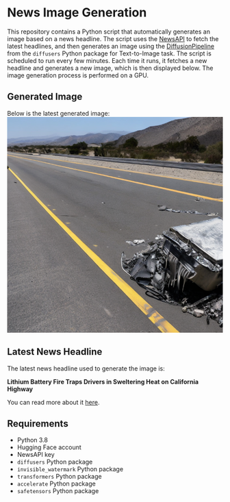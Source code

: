 # News Image Generation
This repository contains a Python script that automatically generates an image based on a news headline. The script uses the [NewsAPI](https://newsapi.org/) to fetch the latest headlines, and then generates an image using the [DiffusionPipeline](https://github.com/huggingface/diffusers) from the `diffusers` Python package for Text-to-Image task.
The script is scheduled to run every few minutes. Each time it runs, it fetches a new headline and generates a new image, which is then displayed below. The image generation process is performed on a GPU.

## Generated Image
Below is the latest generated image:
![Generated Image](image.png)

## Latest News Headline
The latest news headline used to generate the image is:

**Lithium Battery Fire Traps Drivers in Sweltering Heat on California Highway**

You can read more about it [here](https://news.google.com/rss/articles/CBMiUWh0dHBzOi8vd3d3Lm55dGltZXMuY29tLzIwMjQvMDcvMjcvdXMvYmF0dGVyeS1maXJlLXRyYWZmaWMtbmV2YWRhLWNhbGlmb3JuaWEuaHRtbNIBAA?oc=5).

## Requirements
- Python 3.8
- Hugging Face account
- NewsAPI key
- `diffusers` Python package
- `invisible_watermark` Python package
- `transformers` Python package
- `accelerate` Python package
- `safetensors` Python package
